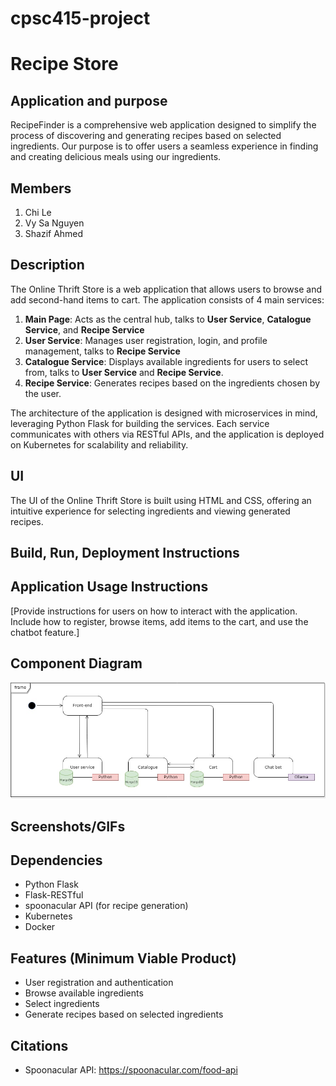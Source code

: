 # cpsc415-project
# Recipe Store

## Application and purpose
RecipeFinder is a comprehensive web application designed to simplify the process of discovering and generating recipes based on selected ingredients. Our purpose is to offer users a seamless experience in finding and creating delicious meals using our ingredients.

## Members
1. Chi Le
2. Vy Sa Nguyen
3. Shazif Ahmed

## Description
The Online Thrift Store is a web application that allows users to browse and add second-hand items to cart. The application consists of 4 main services:
1. **Main Page**: Acts as the central hub, talks to **User Service**, **Catalogue Service**, and **Recipe Service**
1. **User Service**: Manages user registration, login, and profile management, talks to **Recipe Service**
2. **Catalogue Service**: Displays available ingredients for users to select from, talks to **User Service** and **Recipe Service**.
3. **Recipe Service**: Generates recipes based on the ingredients chosen by the user.

The architecture of the application is designed with microservices in mind, leveraging Python Flask for building the services. Each service communicates with others via RESTful APIs, and the application is deployed on Kubernetes for scalability and reliability.

## UI
The UI of the Online Thrift Store is built using HTML and CSS, offering an intuitive experience for selecting ingredients and viewing generated recipes.

## Build, Run, Deployment Instructions



## Application Usage Instructions
[Provide instructions for users on how to interact with the application. Include how to register, browse items, add items to the cart, and use the chatbot feature.]

## Component Diagram

![Architecture](./uml-diagram.jpeg)

## Screenshots/GIFs

## Dependencies
- Python Flask
- Flask-RESTful
- spoonacular API (for recipe generation)
- Kubernetes
- Docker

## Features (Minimum Viable Product)
- User registration and authentication
- Browse available ingredients
- Select ingredients
- Generate recipes based on selected ingredients

## Citations
- Spoonacular API: https://spoonacular.com/food-api